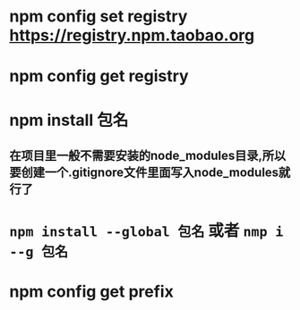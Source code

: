 <!-- 注册镜像地址 -->
# npm config set registry https://registry.npm.taobao.org
<!-- 查看镜像地址 -->
# npm config get registry
<!-- 本地安装 -->
# npm install 包名
<!-- 注意事项 -->
## 在项目里一般不需要安装的node_modules目录,所以要创建一个.gitignore文件里面写入node_modules就行了

<!-- 全局安装 -->
# ```npm install --global 包名``` 或者  ``` nmp i --g 包名 ```
<!-- 查看全局安装的地址 -->
# npm config get prefix